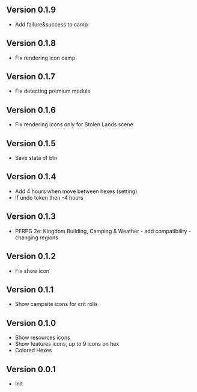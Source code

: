 ## Version 0.1.9
- Add failure&success to camp

## Version 0.1.8
- Fix rendering icon camp

## Version 0.1.7
- Fix detecting premium module

## Version 0.1.6
- Fix rendering icons only for Stolen Lands scene

## Version 0.1.5
- Save stata of btn

## Version 0.1.4
- Add 4 hours when move between hexes (setting)
- If undo token then -4 hours

## Version 0.1.3
- PFRPG 2e: Kingdom Building, Camping & Weather - add compatibility - changing regions

## Version 0.1.2
- Fix show icon

## Version 0.1.1
- Show campsite icons for crit rolls

## Version 0.1.0
- Show resources icons
- Show features icons, up to 9 icons on hex
- Colored Hexes

## Version 0.0.1
- Init

